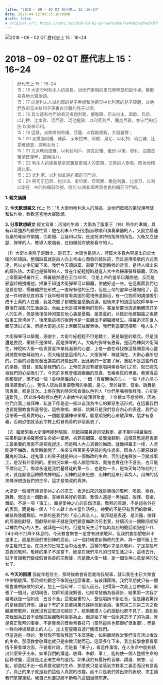 ```yaml
---
title: "2018 – 09 – 02 QT 歷代志上 15：16~24"
date: 2025-04-12T04:35:10+0800
draft: false
# original_url: https://cmtc.tw/2018-09-02-qt-%e6%ad%b7%e4%bb%a3%e5%bf%97%e4%b8%8a-15%ef%bc%9a1624
---
```


![2018 – 09 – 02 QT 歷代志上 15：16\~24](/images/qt.jpg   "2018 – 09 – 02 QT 歷代志上 15：16\~24")

# 2018 – 09 – 02 QT 歷代志上 15：16\~24

> 歷代志上 15：16\~24  
> 15：16 大衛吩咐利未人的族長，派他們歌唱的弟兄用琴瑟和鈸作樂，歡歡喜喜地大聲歌頌。  
> 15：17 於是利未人派約珥的兒子希幔和他弟兄中比利家的兒子亞薩，並他們族弟兄米拉利子孫裏古沙雅的兒子以探。  
> 15：18 其次還有他們的弟兄撒迦利雅、便雅薛、示米拉末、耶歇、烏尼、以利押、比拿雅、瑪西雅、瑪他提雅、以利斐利戶、彌克尼雅，並守門的俄別‧以東和耶利。  
> 15：19 這樣，派歌唱的希幔、亞薩、以探敲銅鈸，大發響聲；  
> 15：20 派撒迦利雅、雅薛、示米拉末、耶歇、烏尼、以利押、瑪西雅、比拿雅鼓瑟，調用女音；  
> 15：21 又派瑪他提雅、以利斐利戶、彌克尼雅、俄別‧以東、耶利、亞撒西雅領首彈琴，調用第八。  
> 15：22 利未人的族長基拿尼雅是歌唱人的首領，又教訓人歌唱，因為他精通此事。  
> 15：23 比利家、以利加拿是約櫃前守門的。  
> 15：24 祭司示巴尼、約沙法、拿坦業、亞瑪賽、撒迦利雅、比拿亞、以利以謝在　神的約櫃前吹號。俄別‧以東和耶希亞也是約櫃前守門的。

**1. 經文誦讀**

**2.  今天默想經文**
代上 15：16 大衛吩咐利未人的族長，派他們歌唱的弟兄用琴瑟和鈸作樂，歡歡喜喜地大聲歌頌。

**3. 分享默想經文**
經文背景：活潑的生命：大衛為了服事王（神）所作的準備，具有非常強烈的獻祭性質：他在利未人中分別指派歌唱和演奏樂器的人，又設立精通音樂的專家作領袖，而希幔、亞薩和以探，應是扮演詩班指揮的角色。大衛又立鼓瑟、彈琴的人、教導人歌唱者、在約櫃前吹號和看守的人。

（1）大衛本身除了是戰士、是君王、大衛也是詩人，詩篇大多數內容是出自於大衛的祈禱詩。整個詩篇就是詩人向上帝由心而發的禱告詞，而且是用唱歌的方式表達，再以文字記載下來。我們今天讀詩篇，需要了解當時候的背景，是詩人唱出來的禱告詩。大衛也是彈琴的人，曾在年紀輕輕時就進入宮中為掃羅彈琴驅魔，因為上帝厭棄掃羅作王，掃羅雖然還在王位40年，但是上帝的靈早已離開他，反而是邪靈趁機攪擾他，掃羅王知道大衛彈琴可以驅魔，使他好過一些。在這裏面我們也是要思想，掃羅雖然在形式上一直保有他的王位，但是上帝的靈早已離開他了，這是一件何等悲哀的事？我年輕時曾看美國的電視佈道節目，有一位牧師的講道吸引成千上萬的人在聽，我幾次聽了都被聖靈感動流淚，但後來才知道這個牧師早年一直活在淫亂的生活裏面。表面上他是被神重用的牧師，甚至聖靈也透過他觸摸許多人的生命，但是我相信神的靈在他心裏是憂傷、是擔憂的，以致於他被揭露之後整個事工就垮掉了，後來像這樣的案例也是一直層出不窮繼續發生。掃羅追求在世人面前活出光采，但是大衛追求在上帝面前誠實無偽，我們到底要選擇那一種人生？

大衛彈琴可以驅魔，感謝主，大衛年紀輕輕不但是戰士，更是屬靈的精兵。但是我還是要說，重點不是彃琴，而是彃琴的人。大衛的彈琴有恩膏，是因為神與大衛同在，神悅納大衛一個真實愛神單純渴慕的心靈，上帝一直在尋找像這樣願意用心靈與誠實來敬拜祂的人，而大衛就是這樣的人。大衛彈琴，神就同在，大衛心裏所想的，口裏的禱告就發出讚美的詩篇出來，因此我們一定要了解，重點不是這些外在的樂器、聲音，重點是我們的心。上帝在還沒有被歌唱與樂器吸引之前，就已經先被我們的心給吸引了。今天許多教會強調樂器的昂貴、音樂素質的專業，我覺得這些都很好，但不如一個「憂傷痛悔的心」、一個「真實無偽的心」、一個「虛心清心饑渴慕愛的心」。我個人認為最重要敬拜的樂器，是心，至於聲音、音樂、跳舞是否專業，都是其次。上帝在舊約時常常責備以色列人「你們用嘴唇敬拜我，心卻是遠離我」，因此許多時候以色列人宗教性的敬拜與聚會，上帝根本不想參與，因為他們台面上敬拜神，私底下卻是過一個以自我為中心的罪惡生活形式。在這裏我們也要提醒教會與基督徒，這些歌唱、樂器、跳舞只是我們發自內心的表達，我們必須帶著一個真實的心，一個願意讓神來掌權，願意順服的心來敬拜神，這才有意義，否則恐怕就落到宗教上假冒偽善的罪惡裏去了。

（2）繼續來看大衛彈琴能夠驅魔，能把掃羅身邊的鬼趕走，卻不能叫掃羅悔改，結果到最後掃羅整個生命被神棄絕、被罪惡網羅、被魔鬼轄制。這個意思是趕鬼事工最重要的層面不是把鬼趕走，而是叫人內心真實的悔改。就像掃羅王一樣，人若剛硬不悔改，鬼暫時離開了，後來又帶著更多更惡的鬼住進來，因為人心罪惡就是魔鬼的溫床。趕鬼事工的果子就是帶出一個悔改的生命，否則趕鬼釋放一旦變成事工，是沒有什麼用的。更何況如果一個人願意悔改，魔鬼也實在住不進去，也只能不請自走了。悔改永遠是我們基督徒的第一步，也是每一步，是每天每時每刻的工夫，就是願意回轉歸向神的話，用神的話來思想、用神的話來行事為人，用神的話來煉淨塑造我們的生命，這才是悔改的真諦。

大衛是一個擁有純真愛神之心的君王，表達出來的就是熱情的敬拜、唱歌、樂器、跳舞，營造出一個歡樂、喜樂與美好的氛圍。我個人還是一再強調，敬拜、音樂、舞蹈，不是一項「事工」，而是愛神之心的自然流露。敬拜的高潮，不是這些外在的表現，而是每一個人「全人獻上為主當作活祭」。神要的不是只有我們的歌聲、樂器與肢體舞蹈，神要的是我們的「全心與全人」。敬拜就是表達、是流露，敬拜的高潮是獻祭，而獻祭的果子就是我們願意悔改治死老我，持續活出一個聽話順服以神為中心的人生。敬拜是一時的，但是每天生活中無時無刻的聽話順服是7-11，24小時不打烊不休息的。今天教會聚會一定會有詩歌敬拜，但我們要期望敬拜不是事工，而是把我們帶到神的面前，以一個持續更新悔改的生命，與一個不斷上生命主權的生活，在每天的日常生活中活出來，這樣的敬拜才是真敬拜，才是蒙福有意義的敬拜。敬拜的果子不是當下，而是在我們平凡的日常生活之中，這樣去行，就不會讓我們變成假冒偽善的宗教徒，而是像大衛一樣，是一個合神心意愛神的兒女了。

**4. 今天的回應**
我從年輕信主，那時候教會有意栽培我服事，就叫我在主日大聚會中帶領敬拜。那時候的觀念不像現在這麼專業，有敬拜團隊。我們早期就只有一個領會兼帶詩歌的弟兄，加上一個司琴，二個人而已。記得第一次我上台帶敬拜，緊張了一個月，迫切禱告，牧師知道我緊張，也經常發動為我禱告，結果第一次我才發現我是一個如此「五音不全」這麼嚴重的人，整個唱詩不斷走音，但是讓我驚訝的是我選的詩歌，讓台下有許多長輩與弟兄姊妹感動落淚。後來第二次第三次之後繼續帶敬拜，我就沒有這麼迫切禱告了，結果觸摸人心的感動也都不見了，直到後來我因為五音不全徹底脫離敬拜服事為止，但是給了我一個永遠忘不了的功課，就是真正敬拜的事奉，不是專業的音樂素養技巧（當然這些也都很好很重要），而是一群向神渴慕獻上的人心，加上聖靈親自運行觸摸我們。  
但這還是一時的，我發現不管敬拜當下多麼感動，如果離開教堂我們沒有活出悔改的生命，那麼教會敬拜也就只是宗教活動而己。這麼多年下來，我比較學會要看事情不要看單方面，不要看片段，而是看「果子」，看這件事情，在人生命中能夠結出什麼果子出來。如果我們的講道、敬拜、奉獻、事工，能夠使一個人整個生命的回轉改變，這就是走正確生命的道路。如果我們有最好的音樂、講道、聚會、活動，卻造就不出一個真實改變的生命，那麼就只是淪落到宗教事工裏面而沒有意義了。真正的果子就是我們這個人真實的改變，而不只是我們做出來的表現，求主讓我們掌握重點，我自己也要提醒不斷朝向這個目標前進。
